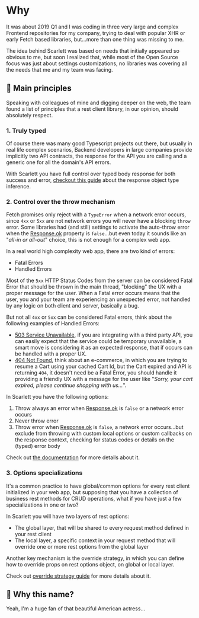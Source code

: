# Why

It was about 2019 Q1 and I was coding in three very large and complex Frontend repositories for my company, trying to deal with popular XHR or early Fetch based libraries, but...more than one thing was missing to me.

The idea behind Scarlett was based on needs that initially appeared so obvious to me, but soon I realized that, while most of the Open Source focus was just about settings customizations, no libraries was covering all the needs that me and my team was facing.

## 📕 Main principles

Speaking with colleagues of mine and digging deeper on the web, the team found a list of principles that a rest client library, in our opinion, should absolutely respect.

### 1. Truly typed

Of course there was many good Typescript projects out there, but usually in real life complex scenarios, Backend developers in large companies provide implicitly two API contracts, the response for the API you are calling and a generic one for all the domain's API errors.

With Scarlett you have full control over typed body response for both success and error, [checkout this guide](/api/response-object) about the response object type inference.

### 2. Control over the throw mechanism

Fetch promises only reject with a `TypeError` when a network error occurs, since `4xx` or `5xx` are not network errors you will never have a blocking `throw` error. Some libraries had (and still) settings to activate the auto-throw error when the [Response.ok](https://developer.mozilla.org/en-US/docs/Web/API/Response/ok) property is `false`...but even today it sounds like an "*all-in or all-out*" choice, this is not enough for a complex web app.

In a real world high complexity web app, there are two kind of errors:
* Fatal Errors
* Handled Errors

Most of the `5xx` HTTP Status Codes from the server can be considered Fatal Error that should be thrown in the main thread, "blocking" the UX with a proper message for the user. When a Fatal error occurs means that the user, you and your team are experiencing an unexpected error, not handled by any logic on both client and server, basically a bug.

But not all `4xx` or `5xx` can be considered Fatal errors, think about the following examples of Handled Errors:
* [503 Service Unavailable](https://developer.mozilla.org/en-US/docs/Web/HTTP/Status/503), if you are integrating with a third party API, you can easily expect that the service could be temporary unavailable, a smart move is considering it as an expected response, that if occurs can be handled with a proper UX.
* [404 Not Found](https://developer.mozilla.org/en-US/docs/Web/HTTP/Status/404), think about an e-commerce, in which you are trying to resume a Cart using your cached Cart Id, but the Cart expired and API is returning `404`, it doesn't need be a Fatal Error, you should handle it providing a friendly UX with a message for the user like "*Sorry, your cart expired, please continue shopping with us...*".

In Scarlett you have the following options:
1. Throw always an error when [Response.ok](https://developer.mozilla.org/en-US/docs/Web/API/Response/ok) is `false` or a network error occurs
2. Never throw error
3. Throw error when [Response.ok](https://developer.mozilla.org/en-US/docs/Web/API/Response/ok) is `false`, a network error occurs...but exclude from throwing with custom local options or custom callbacks on the response context, checking for status codes or details on the (typed) error body

Check out [the documentation](/api/request-options#throwexcluding) for more details about it.

### 3. Options specializations

It's a common practice to have global/common options for every rest client initialized in your web app, but supposing that you have a collection of business rest methods for CRUD operations, what if you have just a few specializations in one or two?

In Scarlett you will have two layers of rest options:
* The global layer, that will be shared to every request method defined in your rest client
* The local layer, a specific context in your request method that will override one or more rest options from the global layer

Another key mechanism is the override strategy, in which you can define how to override props on rest options object, on global or local layer.

Check out [override strategy guide](/api/request-options#overridestrategy) for more details about it.

## 😬 Why this name?

Yeah, I'm a huge fan of that beautiful American actress...
